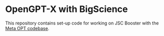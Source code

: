 # OpenGPT-X with BigScience

This repository contains set-up code for working on JSC Booster with
the [Meta OPT codebase](https://github.com/facebookresearch/metaseq.git).



